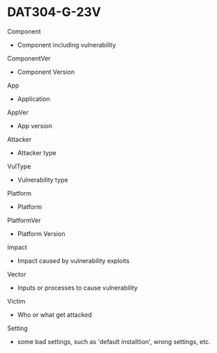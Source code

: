 ﻿# DAT304-G-23V
Component
- Component including vulnerability

ComponentVer
- Component Version

App
- Application 

AppVer
- App version

Attacker 
- Attacker type

VulType 
- Vulnerability type

Platform
- Platform

PlatformVer
- Platform Version

Impact 
- Impact caused by vulnerability exploits

Vector 
- Inputs or processes to cause vulnerability

Victim
- Who or what get attacked

Setting
- some bad settings, such as 'default installtion', wrong settings, etc.
